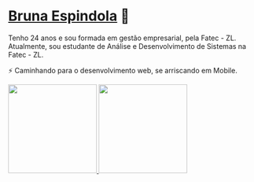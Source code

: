 # [Bruna Espindola](http://linkedin.com/in/bruna-espindola/) 💬

Tenho 24 anos e sou formada em gestão empresarial, pela Fatec - ZL. Atualmente, sou estudante de Análise e Desenvolvimento de Sistemas na Fatec - ZL.

⚡ Caminhando para o desenvolvimento web, se arriscando em Mobile.


 <div>
  <a href="https://github.com/BruEspindola">
  <img height="180em" src="https://github-readme-stats.vercel.app/api/top-langs/?username=BruEspindola&layout=compact&langs_count=16&theme=dracula"/>
   <img height="180em" src="https://media.giphy.com/media/LmNwrBhejkK9EFP504/giphy.gif" />
</div>

<!--
**brunesp/brunesp** is a ✨ _special_ ✨ repository because its `README.md` (this file) appears on your GitHub profile.

Here are some ideas to get you started:

- 🔭 I’m currently working on ...
- 🌱 I’m currently learning ...
- 👯 I’m looking to collaborate on ...
- 🤔 I’m looking for help with ...
- 💬 Ask me about ...
- 📫 How to reach me: ...
- 😄 Pronouns: ...
-  Fun fact: ...
-->

